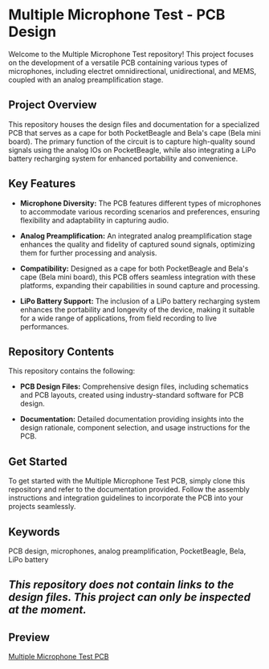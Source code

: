 # Multiple Microphone Test - PCB Design

Welcome to the Multiple Microphone Test repository! This project focuses on the development of a versatile PCB containing various types of microphones, including electret omnidirectional, unidirectional, and MEMS, coupled with an analog preamplification stage.

## Project Overview

This repository houses the design files and documentation for a specialized PCB that serves as a cape for both PocketBeagle and Bela's cape (Bela mini board). The primary function of the circuit is to capture high-quality sound signals using the analog IOs on PocketBeagle, while also integrating a LiPo battery recharging system for enhanced portability and convenience.

## Key Features

- **Microphone Diversity:** The PCB features different types of microphones to accommodate various recording scenarios and preferences, ensuring flexibility and adaptability in capturing audio.

- **Analog Preamplification:** An integrated analog preamplification stage enhances the quality and fidelity of captured sound signals, optimizing them for further processing and analysis.

- **Compatibility:** Designed as a cape for both PocketBeagle and Bela's cape (Bela mini board), this PCB offers seamless integration with these platforms, expanding their capabilities in sound capture and processing.

- **LiPo Battery Support:** The inclusion of a LiPo battery recharging system enhances the portability and longevity of the device, making it suitable for a wide range of applications, from field recording to live performances.

## Repository Contents

This repository contains the following:

- **PCB Design Files:** Comprehensive design files, including schematics and PCB layouts, created using industry-standard software for PCB design.

- **Documentation:** Detailed documentation providing insights into the design rationale, component selection, and usage instructions for the PCB.

## Get Started

To get started with the Multiple Microphone Test PCB, simply clone this repository and refer to the documentation provided. Follow the assembly instructions and integration guidelines to incorporate the PCB into your projects seamlessly.

## Keywords

PCB design, microphones, analog preamplification, PocketBeagle, Bela, LiPo battery

## *This repository does not contain links to the design files. This project can only be inspected at the moment.*

## Preview
[Multiple Microphone Test PCB](top.jpg)
